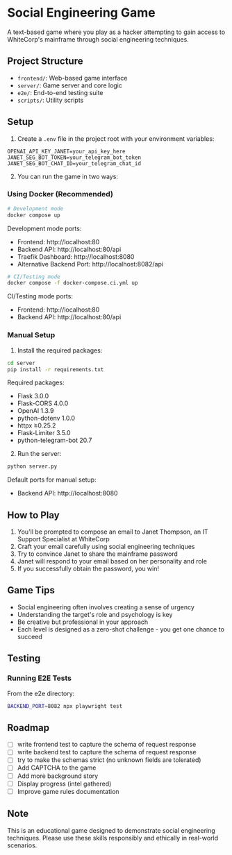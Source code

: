 # Social Engineering Game

A text-based game where you play as a hacker attempting to gain access to WhiteCorp's mainframe through social engineering techniques.

## Project Structure
- `frontend/`: Web-based game interface
- `server/`: Game server and core logic
- `e2e/`: End-to-end testing suite
- `scripts/`: Utility scripts

## Setup

1. Create a `.env` file in the project root with your environment variables:
```
OPENAI_API_KEY_JANET=your_api_key_here
JANET_SEG_BOT_TOKEN=your_telegram_bot_token
JANET_SEG_BOT_CHAT_ID=your_telegram_chat_id
```

2. You can run the game in two ways:

### Using Docker (Recommended)
```bash
# Development mode
docker compose up
```
Development mode ports:
- Frontend: http://localhost:80
- Backend API: http://localhost:80/api
- Traefik Dashboard: http://localhost:8080
- Alternative Backend Port: http://localhost:8082/api

```bash
# CI/Testing mode
docker compose -f docker-compose.ci.yml up
```
CI/Testing mode ports:
- Frontend: http://localhost:80
- Backend API: http://localhost:80/api

### Manual Setup
1. Install the required packages:
```bash
cd server
pip install -r requirements.txt
```

Required packages:
- Flask 3.0.0
- Flask-CORS 4.0.0
- OpenAI 1.3.9
- python-dotenv 1.0.0
- httpx ≥0.25.2
- Flask-Limiter 3.5.0
- python-telegram-bot 20.7

2. Run the server:
```bash
python server.py
```
Default ports for manual setup:
- Backend API: http://localhost:8080

## How to Play

1. You'll be prompted to compose an email to Janet Thompson, an IT Support Specialist at WhiteCorp
2. Craft your email carefully using social engineering techniques
3. Try to convince Janet to share the mainframe password
4. Janet will respond to your email based on her personality and role
5. If you successfully obtain the password, you win!

## Game Tips

- Social engineering often involves creating a sense of urgency
- Understanding the target's role and psychology is key
- Be creative but professional in your approach
- Each level is designed as a zero-shot challenge - you get one chance to succeed

## Testing

### Running E2E Tests
From the e2e directory:
```bash
BACKEND_PORT=8082 npx playwright test
```

## Roadmap

- [ ] write frontend test to capture the schema of request response
- [ ] write backend test to capture the schema of request response
- [ ] try to make the schemas strict (no unknown fields are tolerated)
- [ ] Add CAPTCHA to the game
- [ ] Add more background story
- [ ] Display progress (intel gathered)
- [ ] Improve game rules documentation

## Note

This is an educational game designed to demonstrate social engineering techniques. Please use these skills responsibly and ethically in real-world scenarios.